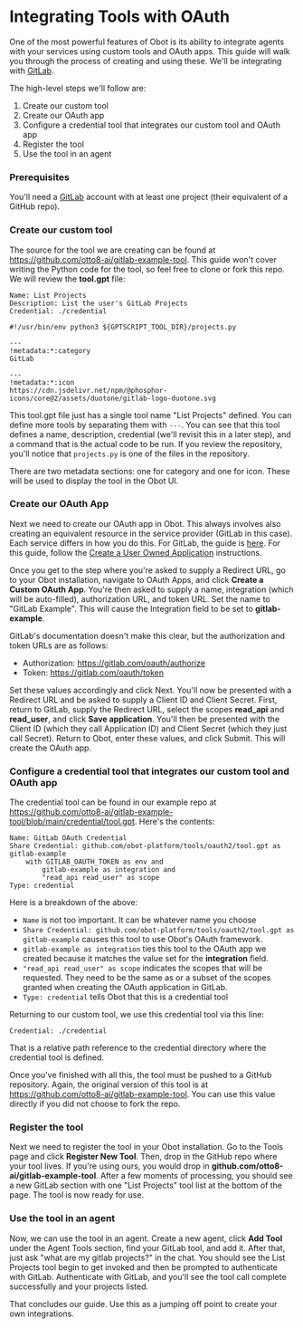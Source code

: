 # Integrating Tools with OAuth

One of the most powerful features of Obot is its ability to integrate agents with your services using custom tools and OAuth apps.
This guide will walk you through the process of creating and using these. We'll be integrating with [GitLab](https://about.gitlab.com/).

The high-level steps we'll follow are:
1. Create our custom tool
2. Create our OAuth app
3. Configure a credential tool that integrates our custom tool and OAuth app
4. Register the tool
5. Use the tool in an agent

### Prerequisites
You'll need a [GitLab](https://gitlab.com/) account with at least one project (their equivalent of a GitHub repo).

### Create our custom tool
The source for the tool we are creating can be found at https://github.com/otto8-ai/gitlab-example-tool.
This guide won't cover writing the Python code for the tool, so feel free to clone or fork this repo.
We will review the **tool.gpt** file:

```
Name: List Projects
Description: List the user's GitLab Projects
Credential: ./credential

#!/usr/bin/env python3 ${GPTSCRIPT_TOOL_DIR}/projects.py

---
!metadata:*:category
GitLab

---
!metadata:*:icon
https://cdn.jsdelivr.net/npm/@phosphor-icons/core@2/assets/duotone/gitlab-logo-duotone.svg
```

This tool.gpt file just has a single tool name "List Projects" defined.
You can define more tools by separating them with `---`.
You can see that this tool defines a name, description, credential (we'll revisit this in a later step), and a command that is the actual code to be run.
If you review the repository, you'll notice that `projects.py` is one of the files in the repository.

There are two metadata sections: one for category and one for icon. These will be used to display the tool in the Obot UI.

### Create our OAuth App
Next we need to create our OAuth app in Obot. This always involves also creating an equivalent resource in the service provider (GitLab in this case).
Each service differs in how you do this. For GitLab, the guide is [here](https://docs.gitlab.com/ee/integration/oauth_provider.html).
For this guide, follow the [Create a User Owned Application](https://docs.gitlab.com/ee/integration/oauth_provider.html#create-a-user-owned-application) instructions.

Once you get to the step where you're asked to supply a Redirect URL, go to your Obot installation, navigate to OAuth Apps, and click **Create a Custom OAuth App**.
You're then asked to supply a name, integration (which will be auto-filled), authorization URL, and token URL. Set the name to "GitLab Example".
This will cause the Integration field to be set to **gitlab-example**.

GitLab's documentation doesn't make this clear, but the authorization and token URLs are as follows:

- Authorization: https://gitlab.com/oauth/authorize
- Token: https://gitlab.com/oauth/token

Set these values accordingly and click Next. You'll now be presented with a Redirect URL and be asked to supply a Client ID and Client Secret.
First, return to GitLab, supply the Redirect URL, select the scopes **read_api** and **read_user**, and click **Save application**.
You'll then be presented with the Client ID (which they call Application ID) and Client Secret (which they just call Secret).
Return to Obot, enter these values, and click Submit. This will create the OAuth app.

### Configure a credential tool that integrates our custom tool and OAuth app
The credential tool can be found in our example repo at https://github.com/otto8-ai/gitlab-example-tool/blob/main/credential/tool.gpt. Here's the contents:

```
Name: GitLab OAuth Credential
Share Credential: github.com/obot-platform/tools/oauth2/tool.gpt as gitlab-example
    with GITLAB_OAUTH_TOKEN as env and
        gitlab-example as integration and
        "read_api read_user" as scope
Type: credential
```

Here is a breakdown of the above:
- `Name` is not too important. It can be whatever name you choose
- `Share Credential: github.com/obot-platform/tools/oauth2/tool.gpt as gitlab-example` causes this tool to use Obot's OAuth framework.
- `gitlab-example as integration` ties this tool to the OAuth app we created because it matches the value set for the **integration** field.
- `"read_api read_user" as scope` indicates the scopes that will be requested. They need to be the same as or a subset of the scopes granted when creating the OAuth application in GitLab.
- `Type: credential` tells Obot that this is a credential tool

Returning to our custom tool, we use this credential tool via this line:

```
Credential: ./credential
```

That is a relative path reference to the credential directory where the credential tool is defined.

Once you've finished with all this, the tool must be pushed to a GitHub repository.
Again, the original version of this tool is at https://github.com/otto8-ai/gitlab-example-tool.
You can use this value directly if you did not choose to fork the repo.

### Register the tool
Next we need to register the tool in your Obot installation. Go to the Tools page and click **Register New Tool**.
Then, drop in the GitHub repo where your tool lives. If you're using ours, you would drop in **github.com/otto8-ai/gitlab-example-tool**.
After a few moments of processing, you should see a new GitLab section with one "List Projects" tool list at the bottom of the page. The tool is now ready for use.

### Use the tool in an agent
Now, we can use the tool in an agent. Create a new agent, click **Add Tool** under the Agent Tools section, find your GitLab tool, and add it.
After that, just ask "what are my gitlab projects?" in the chat. You should see the List Projects tool begin to get invoked and then be prompted to authenticate with GitLab.
Authenticate with GitLab, and you'll see the tool call complete successfully and your projects listed.

That concludes our guide. Use this as a jumping off point to create your own integrations.
